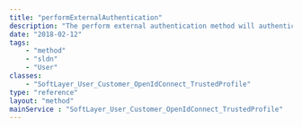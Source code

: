 ```yaml
---
title: "performExternalAuthentication"
description: "The perform external authentication method will authenticate the given external authentication container with an external vendor.  The authentication container and its contents will be verified before an attempt is made to authenticate the contents of the container with an external vendor. "
date: "2018-02-12"
tags:
    - "method"
    - "sldn"
    - "User"
classes:
    - "SoftLayer_User_Customer_OpenIdConnect_TrustedProfile"
type: "reference"
layout: "method"
mainService : "SoftLayer_User_Customer_OpenIdConnect_TrustedProfile"
---
```


